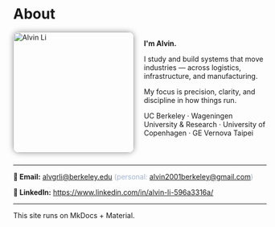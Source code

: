 <style>
.hero {
  display: flex;
  flex-wrap: wrap;
  align-items: flex-start;
  gap: 20px;
  margin-bottom: 24px;
}
.hero img {
  width: 240px;
  border-radius: 12px;
  box-shadow: 0 0 12px rgba(0,0,0,0.4);
}
.hero-text {
  flex: 1;
  min-width: 240px;
}
@media (max-width: 768px) {
  .hero {
    flex-direction: column;
    align-items: center;
    text-align: center;
  }
  .hero img {
    width: 60%;
    margin-bottom: 16px;
  }
  .hero-text {
    text-align: center;
  }
}
</style>

# About

<div class="hero">
  <img src="/alvin-site/JPG_VID/innotrans.jpg" alt="Alvin Li">
  <div class="hero-text">
    <p><strong>I'm Alvin.</strong></p>
    <p>I study and build systems that move industries — across logistics, infrastructure, and manufacturing.</p>
    <p>My focus is precision, clarity, and discipline in how things run.</p>
    <p>UC Berkeley · Wageningen University & Research · University of Copenhagen · GE Vernova Taipei</p>
  </div>
</div>

---

<p>
  <strong>📧 Email:</strong>
  <a href="mailto:alvgrli@berkeley.edu">alvgrli@berkeley.edu</a>
  <span style="color:#9fb4d1;">(personal:
  <a href="mailto:alvin2001berkeley@gmail.com">alvin2001berkeley@gmail.com</a>)</span>
</p>

<p>
  <strong>🔗 LinkedIn:</strong>
  <a href="https://www.linkedin.com/in/alvin-li-596a3316a/" target="_blank">
    https://www.linkedin.com/in/alvin-li-596a3316a/
  </a>
</p>

---

This site runs on MkDocs + Material.
